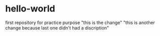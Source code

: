 # hello-world
first repository for practice purpose
"this is the change"
"this is another change because last one didn't had a discription"
